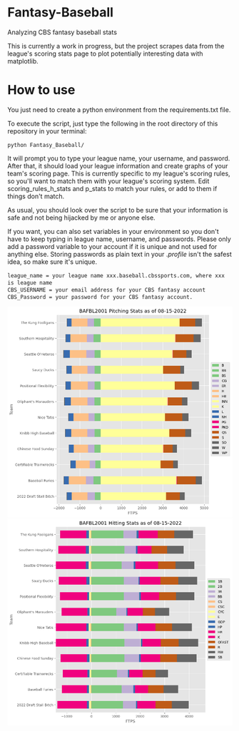 # Fantasy-Baseball
Analyzing CBS fantasy baseball stats

This is currently a work in progress, but the project scrapes data from the league's scoring stats page to plot potentially interesting data with matplotlib. 

# How to use

You just need to create a python environment from the requirements.txt file. 


To execute the script, just type the following in the root directory of this repository in your terminal:
```
python Fantasy_Baseball/
```

It will prompt you to type your league name, your username, and password. After that, it should load your league information and create graphs of your team's scoring page. This is currently specific to my league's scoring rules, so you'll want to match them with your league's scoring system. Edit scoring_rules_h_stats and p_stats to match your rules, or add to them if things don't match. 

As usual, you should look over the script to be sure that your information is safe and not being hijacked by me or anyone else. 

If you want, you can also set variables in your environment so you don't have to keep typing in league name, username, and passwords.
Please only add a password variable to your account if it is unique and not used for anything else. Storing passwords as plain text in your .*profile* isn't the safest idea, so make sure it's unique. 

```
league_name = your league name xxx.baseball.cbssports.com, where xxx is league name
CBS_USERNAME = your email address for your CBS fantasy account
CBS_Password = your password for your CBS fantasy account.
```

![pitching](League/Pitching_stats_2022-08-15.png)
![hitting](League/hitting_stats_2022-08-15.png)
